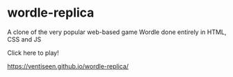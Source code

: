 # wordle-replica
A clone of the very popular web-based game Wordle done entirely in HTML, CSS and JS

Click here to play!

https://ventiseen.github.io/wordle-replica/
